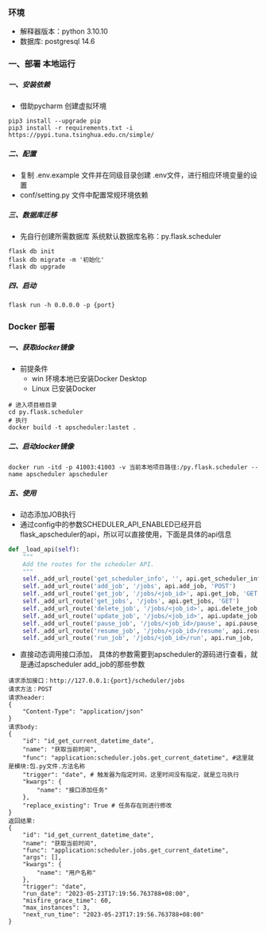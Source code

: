 


### 环境 
- 解释器版本：python 3.10.10
- 数据库: postgresql 14.6

### 一、部署 本地运行

##### 一、安装依赖
- 借助pycharm 创建虚拟环境
```shell
pip3 install --upgrade pip
pip3 install -r requirements.txt -i https://pypi.tuna.tsinghua.edu.cn/simple/
```
##### 二、配置
- 复制 .env.example 文件并在同级目录创建 .env文件，进行相应环境变量的设置
- conf/setting.py 文件中配置常规环境依赖

##### 三、数据库迁移
- 先自行创建所需数据库 系统默认数据库名称：py.flask.scheduler
```shell
flask db init
flask db migrate -m '初始化'
flask db upgrade
```
##### 四、启动
```shell
flask run -h 0.0.0.0 -p {port}
```

### Docker 部署
##### 一、获取docker镜像
- 前提条件
  - win 环境本地已安装Docker Desktop
  - Linux 已安装Docker
```shell
# 进入项目根目录
cd py.flask.scheduler
# 执行
docker build -t apscheduler:lastet .
```
##### 二、启动docker镜像
```shell
docker run -itd -p 41003:41003 -v 当前本地项目路径:/py.flask.scheduler --name apscheduler apscheduler
```

##### 五、使用
- 动态添加JOB执行
- 通过config中的参数SCHEDULER_API_ENABLED已经开启flask_apscheduler的api，所以可以直接使用，下面是具体的api信息
```python
def _load_api(self):
    """
    Add the routes for the scheduler API.
    """
    self._add_url_route('get_scheduler_info', '', api.get_scheduler_info, 'GET')
    self._add_url_route('add_job', '/jobs', api.add_job, 'POST')
    self._add_url_route('get_job', '/jobs/<job_id>', api.get_job, 'GET')
    self._add_url_route('get_jobs', '/jobs', api.get_jobs, 'GET')
    self._add_url_route('delete_job', '/jobs/<job_id>', api.delete_job, 'DELETE')
    self._add_url_route('update_job', '/jobs/<job_id>', api.update_job, 'PATCH')
    self._add_url_route('pause_job', '/jobs/<job_id>/pause', api.pause_job, 'POST')
    self._add_url_route('resume_job', '/jobs/<job_id>/resume', api.resume_job, 'POST')
    self._add_url_route('run_job', '/jobs/<job_id>/run', api.run_job, 'POST')
```
- 直接动态调用接口添加， 具体的参数需要到apscheduler的源码进行查看，就是通过apscheduler add_job的那些参数
```
请求添加接口：http://127.0.0.1:{port}/scheduler/jobs
请求方法：POST
请求header:
{
    "Content-Type": "application/json"
}
请求body:
{   
    "id": "id_get_current_datetime_date",
    "name": "获取当前时间",
    "func": "application:scheduler.jobs.get_current_datetime", #这里就是模块:包.py文件.方法名称
    "trigger": "date", # 触发器为指定时间，这里时间没有指定，就是立马执行
    "kwargs": {
        "name": "接口添加任务"
    },
    "replace_existing": True # 任务存在则进行修改
}
返回结果:
{
    "id": "id_get_current_datetime_date",
    "name": "获取当前时间",
    "func": "application:scheduler.jobs.get_current_datetime",
    "args": [],
    "kwargs": {
        "name": "用户名称"
    },
    "trigger": "date",
    "run_date": "2023-05-23T17:19:56.763788+08:00",
    "misfire_grace_time": 60,
    "max_instances": 3,
    "next_run_time": "2023-05-23T17:19:56.763788+08:00"
}
```